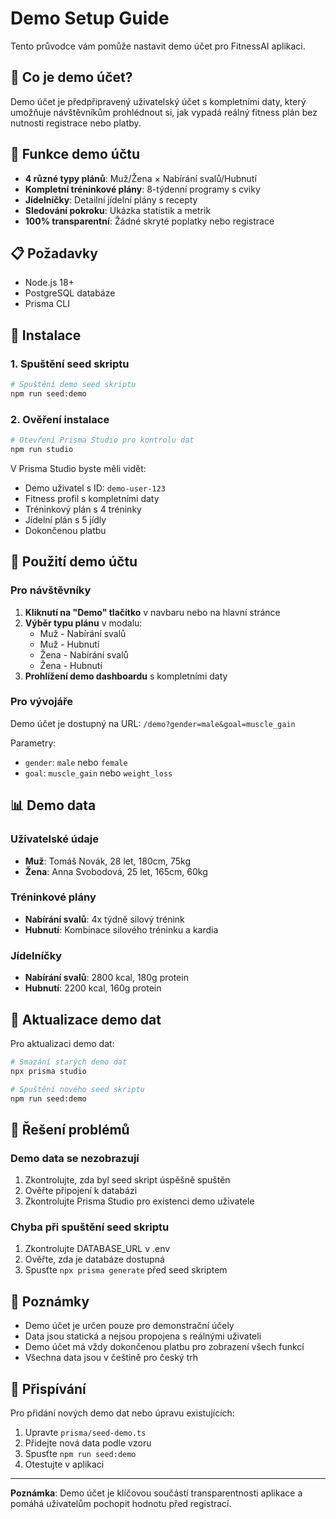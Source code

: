 # Demo Setup Guide

Tento průvodce vám pomůže nastavit demo účet pro FitnessAI aplikaci.

## 🎯 Co je demo účet?

Demo účet je předpřipravený uživatelský účet s kompletními daty, který umožňuje návštěvníkům prohlédnout si, jak vypadá reálný fitness plán bez nutnosti registrace nebo platby.

## 🚀 Funkce demo účtu

- **4 různé typy plánů**: Muž/Žena × Nabírání svalů/Hubnutí
- **Kompletní tréninkové plány**: 8-týdenní programy s cviky
- **Jídelníčky**: Detailní jídelní plány s recepty
- **Sledování pokroku**: Ukázka statistik a metrik
- **100% transparentní**: Žádné skryté poplatky nebo registrace

## 📋 Požadavky

- Node.js 18+
- PostgreSQL databáze
- Prisma CLI

## 🔧 Instalace

### 1. Spuštění seed skriptu

```bash
# Spuštění demo seed skriptu
npm run seed:demo
```

### 2. Ověření instalace

```bash
# Otevření Prisma Studio pro kontrolu dat
npm run studio
```

V Prisma Studio byste měli vidět:
- Demo uživatel s ID: `demo-user-123`
- Fitness profil s kompletními daty
- Tréninkový plán s 4 tréninky
- Jídelní plán s 5 jídly
- Dokončenou platbu

## 🎨 Použití demo účtu

### Pro návštěvníky

1. **Kliknutí na "Demo" tlačítko** v navbaru nebo na hlavní stránce
2. **Výběr typu plánu** v modalu:
   - Muž - Nabírání svalů
   - Muž - Hubnutí
   - Žena - Nabírání svalů
   - Žena - Hubnutí
3. **Prohlížení demo dashboardu** s kompletními daty

### Pro vývojáře

Demo účet je dostupný na URL: `/demo?gender=male&goal=muscle_gain`

Parametry:
- `gender`: `male` nebo `female`
- `goal`: `muscle_gain` nebo `weight_loss`

## 📊 Demo data

### Uživatelské údaje
- **Muž**: Tomáš Novák, 28 let, 180cm, 75kg
- **Žena**: Anna Svobodová, 25 let, 165cm, 60kg

### Tréninkové plány
- **Nabírání svalů**: 4x týdně silový trénink
- **Hubnutí**: Kombinace silového tréninku a kardia

### Jídelníčky
- **Nabírání svalů**: 2800 kcal, 180g protein
- **Hubnutí**: 2200 kcal, 160g protein

## 🔄 Aktualizace demo dat

Pro aktualizaci demo dat:

```bash
# Smazání starých demo dat
npx prisma studio

# Spuštění nového seed skriptu
npm run seed:demo
```

## 🐛 Řešení problémů

### Demo data se nezobrazují
1. Zkontrolujte, zda byl seed skript úspěšně spuštěn
2. Ověřte připojení k databázi
3. Zkontrolujte Prisma Studio pro existenci demo uživatele

### Chyba při spuštění seed skriptu
1. Zkontrolujte DATABASE_URL v .env
2. Ověřte, zda je databáze dostupná
3. Spusťte `npx prisma generate` před seed skriptem

## 📝 Poznámky

- Demo účet je určen pouze pro demonstrační účely
- Data jsou statická a nejsou propojena s reálnými uživateli
- Demo účet má vždy dokončenou platbu pro zobrazení všech funkcí
- Všechna data jsou v češtině pro český trh

## 🤝 Přispívání

Pro přidání nových demo dat nebo úpravu existujících:

1. Upravte `prisma/seed-demo.ts`
2. Přidejte nová data podle vzoru
3. Spusťte `npm run seed:demo`
4. Otestujte v aplikaci

---

**Poznámka**: Demo účet je klíčovou součástí transparentnosti aplikace a pomáhá uživatelům pochopit hodnotu před registrací.